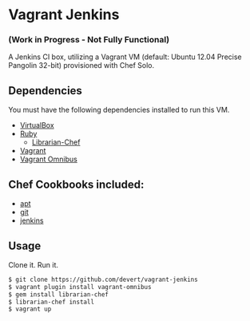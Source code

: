 # Vagrant Jenkins
### (Work in Progress - Not Fully Functional)

A Jenkins CI box, utilizing a Vagrant VM (default: Ubuntu 12.04 Precise Pangolin 32-bit) provisioned with Chef Solo.

## Dependencies

You must have the following dependencies installed to run this VM.

* [VirtualBox](https://www.virtualbox.org/)
* [Ruby](http://www.ruby-lang.org/en/)
    * [Librarian-Chef](https://github.com/applicationsonline/librarian-chef)
* [Vagrant](http://vagrantup.com/)
* [Vagrant Omnibus](https://github.com/schisamo/vagrant-omnibus)

## Chef Cookbooks included:

* [apt](https://github.com/opscode-cookbooks/git)
* [git](https://github.com/opscode-cookbooks/git)
* [jenkins](https://github.com/opscode-cookbooks/jenkins)

## Usage

Clone it. Run it.

```bash
$ git clone https://github.com/devert/vagrant-jenkins
$ vagrant plugin install vagrant-omnibus
$ gem install librarian-chef
$ librarian-chef install
$ vagrant up
```
